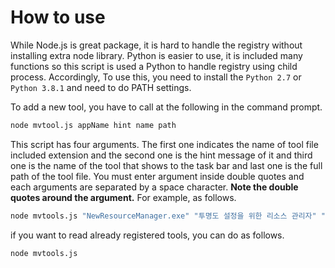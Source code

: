 # How to use
While Node.js is great package, it is hard to handle the registry without installing extra node library. Python is easier to use, it is included many functions so this script is used a Python to handle registry using child process. Accordingly, To use this, you need to install the ```Python 2.7``` or ```Python 3.8.1``` and need to do PATH settings.

To add a new tool, you have to call at the following in the command prompt. 

```cmd
node mvtool.js appName hint name path
```

This script has four arguments. The first one indicates the name of tool file included extension and the second one is the hint message of it and third one is the name of the tool that shows to the task bar and last one is the full path of the tool file. You must enter argument inside double quotes and each arguments are separated by a space character. **Note the double quotes around the argument.** For example, as follows.

```cmd
node mvtools.js "NewResourceManager.exe" "투명도 설정을 위한 리소스 관리자" "New Resource Manager" "C:/Users/U/Desktop/MV/Windows/NewResourceManager"
```

if you want to read already registered tools, you can do as follows.

```cmd
node mvtools.js
```